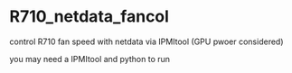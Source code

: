 # R710_netdata_fancol
control R710 fan speed with netdata via IPMItool (GPU pwoer considered)

you may need a IPMItool and python to run
